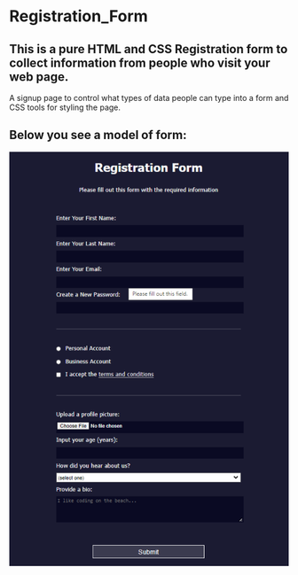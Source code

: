 # Registration_Form

## This is a pure HTML and CSS Registration form to collect information from people who visit your web page.

A signup page to control what types of data people can type into a form and CSS tools for styling the page.

## Below you see a model of form:

![Alt text](images/RegistrationForm.png)
